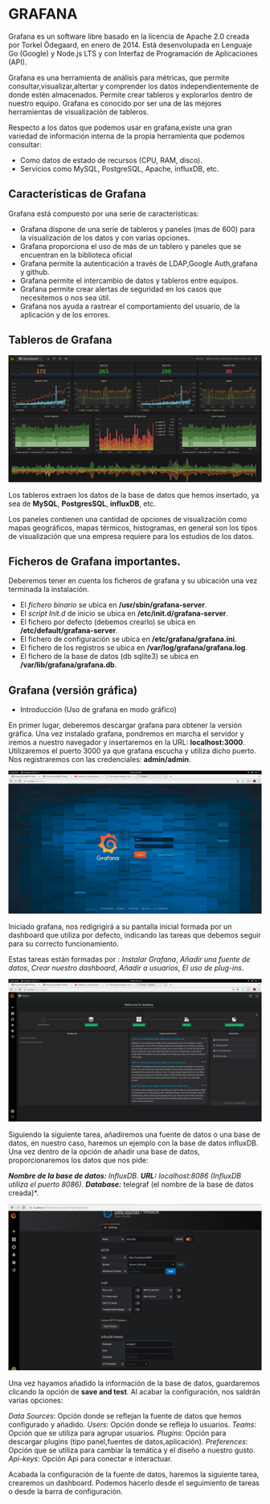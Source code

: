 # GRAFANA

Grafana es un software libre basado en la licencia de Apache 2.0 creada por Torkel Ödegaard, en enero de 2014. Está desenvolupada en Lenguaje Go (Google) y Node.js LTS y con Interfaz de Programación de Aplicaciones (API).

Grafana es una herramienta de análisis para métricas, que permite consultar,visualizar,altertar y comprender los datos independientemente de donde estén almacenados. Permite crear tableros y explorarlos dentro de nuestro equipo. Grafana es conocido por ser una de las mejores herramientas de visualización de tableros.

Respecto a los datos que podemos usar en grafana,existe una gran variedad de información interna de la propia herramienta que podemos consultar:

* Como datos de estado de recursos (CPU, RAM, disco).
* Servicios como MySQL, PostgreSQL, Apache, influxDB, etc.

## Características de Grafana

Grafana está compuesto por una serie de características: 

* Grafana dispone de una serie de tableros y paneles (mas de 600) para la visualización de los datos y con varias opciones.
* Grafana proporciona el uso de más de un tablero y paneles que se encuentran en la biblioteca oficial
* Grafana permite la autenticación a través de LDAP,Google Auth,grafana y github.
* Grafana permite el intercambio de datos y tableros entre equipos.
* Grafana permite crear alertas de seguridad en los casos que necesitemos o nos sea útil.
* Grafana nos ayuda a rastrear el comportamiento del usuario, de la aplicación y de los errores.

## Tableros de Grafana

![grafana](https://github.com/SergiMC/ProyectoSergiMC/blob/master/Fotos/TableroGrafanaEj.png)

Los tableros extraen los datos de la base de datos que hemos insertado, ya sea de **MySQL**, **PostgresSQL**, **influxDB**, etc.

Los paneles contienen una cantidad de opciones de visualización como mapas geográficos, mapas térmicos, histogramas, en general son los tipos de visualización que una empresa requiere para los estudios de los datos.


## Ficheros de Grafana importantes.

Deberemos tener en cuenta los ficheros de grafana y su ubicación una vez terminada la instalación.

* El *fichero binario* se ubica en **/usr/sbin/grafana-server**.
* El *script Init.d* de inicio se ubica en **/etc/init.d/grafana-server**.
* El fichero por defecto (debemos crearlo) se ubica en **/etc/default/grafana-server**.
* El fichero de configuración se ubica en **/etc/grafana/grafana.ini**.
* El fichero de los registros se ubica en **/var/log/grafana/grafana.log**.
* El fichero de la base de datos (db sqlite3) se ubica en **/var/lib/grafana/grafana.db**.

## Grafana (versión gráfica)

* Introducción (Uso de grafana en modo gráfico)

En primer lugar, deberemos descargar grafana para obtener la versión gráfica.
Una vez instalado grafana, pondremos en marcha el servidor y iremos a nuestro navegador y insertaremos en la URL:
**localhost:3000**. Utilizaremos el puerto 3000 ya que grafana escucha y utiliza dicho puerto. Nos registraremos con las credenciales: **admin/admin**.

![grafana](https://github.com/SergiMC/ProyectoSergiMC/blob/master/Fotos/portalGrafana.png)

Iniciado grafana, nos redigrigirá a su pantalla inicial formada por un dashboard que utiliza por defecto, indicando las tareas que debemos seguir para su correcto funcionamiento.

Estas tareas están formadas por : *Instalar Grafana*, *Añadir una fuente de datos*, *Crear nuestro dashboard*, *Añadir a usuarios*, *El uso de plug-ins*.

![grafana](https://github.com/SergiMC/ProyectoSergiMC/blob/master/Fotos/inicioGrafana.png)

Siguiendo la siguiente tarea, añadiremos una fuente de datos o una base de datos, en nuestro caso, haremos un ejemplo con la base de datos influxDB. Una vez dentro de la opción de añadir una base de datos, proporcionaremos los datos que nos pide:

***Nombre de la base de datos:** InfluxDB*.
***URL:** localhost:8086 (InfluxDB utiliza el puerto 8086)*.
***Database:*** telegraf (el nombre de la base de datos creada)*.

![grafana](https://github.com/SergiMC/ProyectoSergiMC/blob/master/Fotos/inserciondatos.png)

Una vez hayamos añadido la información de la base de datos, guardaremos clicando la opción de **save and test**. Al acabar la configuración, nos saldrán varias opciones: 

*Data Sources*: Opción donde se reflejan la fuente de datos que hemos configurado y añadido.
*Users*: Opción donde se refleja lo usuarios.
*Teams*: Opción que se utiliza para agrupar usuarios.
*Plugins*: Opción para descargar plugins (tipo panel,fuentes de datos,aplicación).
*Preferences*: Opción que se utiliza para cambiar la temática y el diseño a nuestro gusto.
*Api-keys*: Opción Api para conectar e interactuar.




Acabada la configuración de la fuente de datos, haremos la siguiente tarea, crearemos un dashboard. Podemos hacerlo desde el seguimiento de tareas o desde la barra de configuración.







